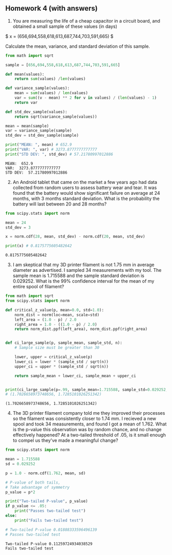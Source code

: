 ## Homework 4 (with answers)

1. You are measuring the life of a cheap capacitor in a circuit board, and obtained a small sample of these values (in days)

$
x = (656,694,558,618,613,687,744,703,591,665)
$

Calculate the mean, variance, and standard deviation of this sample. 


```python
from math import sqrt

sample = [656,694,558,618,613,687,744,703,591,665]

def mean(values):
    return sum(values) /len(values)

def variance_sample(values):
    mean = sum(values) / len(values)
    var = sum((v - mean) ** 2 for v in values) / (len(values) - 1)
    return var

def std_dev_sample(values):
    return sqrt(variance_sample(values))

mean = mean(sample)
var = variance_sample(sample)
std_dev = std_dev_sample(sample)

print("MEAN: ", mean) # 652.9
print("VAR: ", var) # 3273.8777777777777
print("STD DEV: ", std_dev) # 57.21780997012886
```

    MEAN:  652.9
    VAR:  3273.8777777777777
    STD DEV:  57.21780997012886


2. An Android tablet that came on the market a few years ago had data collected from random users to assess battery wear and tear. It was found that the battery would show significant failure on average at 24 months, with 3 months standard deviation. What is the probability the battery will last between 20 and 28 months? 


```python
from scipy.stats import norm

mean = 24
std_dev = 3

x = norm.cdf(28, mean, std_dev) - norm.cdf(20, mean, std_dev)

print(x) # 0.8175775605482642
```

    0.8175775605482642


3. I am skeptical that my 3D printer filament is not 1.75 mm in average diameter as advertised. I sampled 34 measurements with my tool. The sample mean is 1.715588 and the sample standard deviation is 0.029252. What is the 99% confidence interval for the mean of my entire spool of filament?


```python
from math import sqrt
from scipy.stats import norm

def critical_z_value(p, mean=0.0, std=1.0):
    norm_dist = norm(loc=mean, scale=std)
    left_area = (1.0 - p) / 2.0
    right_area = 1.0 - ((1.0 - p) / 2.0)
    return norm_dist.ppf(left_area), norm_dist.ppf(right_area)


def ci_large_sample(p, sample_mean, sample_std, n):
    # Sample size must be greater than 30

    lower, upper = critical_z_value(p)
    lower_ci = lower * (sample_std / sqrt(n))
    upper_ci = upper * (sample_std / sqrt(n))

    return sample_mean + lower_ci, sample_mean + upper_ci


print(ci_large_sample(p=.99, sample_mean=1.715588, sample_std=0.029252, n=34))
# (1.7026658973748656, 1.7285101026251342)
```

    (1.7026658973748656, 1.7285101026251342)


4. The 3D printer filament company told me they improved their processes so the filament was consistently closer to 1.74 mm. I recieved a new spool and took 34 measurements, and found I got a mean of 1.762. What is the p-value this observation was by random chance, and no change effectively happened? At a two-tailed threshold of .05, is it small enough to compel us they've made a meaningful change? 


```python
from scipy.stats import norm

mean = 1.715588 
sd = 0.029252

p = 1.0 - norm.cdf(1.762, mean, sd)

# P-value of both tails, 
# Take advantage of symmetry
p_value = p*2 

print("Two-tailed P-value", p_value)
if p_value <= .05:
    print("Passes two-tailed test")
else:
    print("Fails two-tailed test")

# Two-tailed P-value 0.01888333596496139
# Passes two-tailed test
```

    Two-tailed P-value 0.11259724934038529
    Fails two-tailed test

